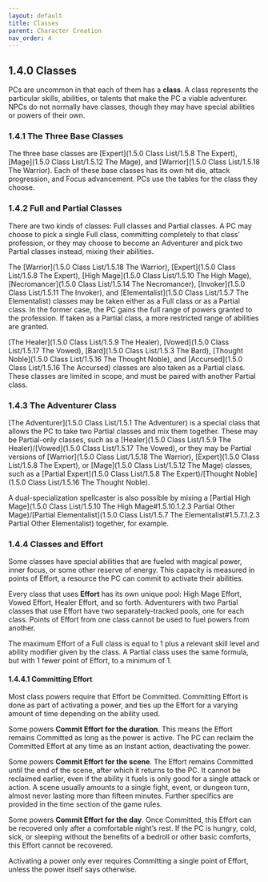 ```yaml
---
layout: default
title: Classes
parent: Character Creation
nav_order: 4
---
```


## 1.4.0 Classes

PCs are uncommon in that each of them has a **class**.
A class represents the particular skills, abilities, or talents that make the PC a viable adventurer.
NPCs do not normally have classes, though they may have special abilities or powers of their own.

### 1.4.1 The Three Base Classes

The three base classes are [Expert](1.5.0 Class List/1.5.8 The Expert), [Mage](1.5.0 Class List/1.5.12 The Mage), and [Warrior](1.5.0 Class List/1.5.18 The Warrior).
Each of these base classes has its own hit die, attack progression, and Focus advancement.
PCs use the tables for the class they choose.

### 1.4.2 Full and Partial Classes

There are two kinds of classes: Full classes and Partial classes.
A PC may choose to pick a single Full class, committing completely to that class’ profession, or they may choose to become an Adventurer and pick two Partial classes instead, mixing their abilities.

The [Warrior](1.5.0 Class List/1.5.18 The Warrior), [Expert](1.5.0 Class List/1.5.8 The Expert), [High Mage](1.5.0 Class List/1.5.10 The High Mage), [Necromancer](1.5.0 Class List/1.5.14 The Necromancer), [Invoker](1.5.0 Class List/1.5.11 The Invoker), and [Elementalist](1.5.0 Class List/1.5.7 The Elementalist) classes may be taken either as a Full class or as a Partial class.
In the former case, the PC gains the full range of powers granted to the profession.
If taken as a Partial class, a more restricted range of abilities are granted.

[The Healer](1.5.0 Class List/1.5.9 The Healer), [Vowed](1.5.0 Class List/1.5.17 The Vowed), [Bard](1.5.0 Class List/1.5.3 The Bard), [Thought Noble](1.5.0 Class List/1.5.16 The Thought Noble), and [Accursed](1.5.0 Class List/1.5.16 The Accursed) classes are also taken as a Partial class.
These classes are limited in scope, and must be paired with another Partial class.

### 1.4.3 The Adventurer Class

[The Adventurer](1.5.0 Class List/1.5.1 The Adventurer) is a special class that allows the PC to take two Partial classes and mix them together.
These may be Partial-only classes, such as a [Healer](1.5.0 Class List/1.5.9 The Healer)/[Vowed](1.5.0 Class List/1.5.17 The Vowed), or they may be Partial versions of [Warrior](1.5.0 Class List/1.5.18 The Warrior), [Expert](1.5.0 Class List/1.5.8 The Expert), or [Mage](1.5.0 Class List/1.5.12 The Mage) classes, such as a [Partial Expert](1.5.0 Class List/1.5.8 The Expert)/[Thought Noble](1.5.0 Class List/1.5.16 The Thought Noble).

A dual-specialization spellcaster is also possible by mixing a [Partial High Mage](1.5.0 Class List/1.5.10 The High Mage#1.5.10.1.2.3 Partial Other Mage)/[Partial Elementalist](1.5.0 Class List/1.5.7 The Elementalist#1.5.7.1.2.3 Partial Other Elementalist) together, for example.

### 1.4.4 Classes and Effort

Some classes have special abilities that are fueled with magical power, inner focus, or some other reserve of energy.
This capacity is measured in points of Effort, a resource the PC can commit to activate their abilities.

Every class that uses **Effort** has its own unique pool: High Mage Effort, Vowed Effort, Healer Effort, and so forth.
Adventurers with two Partial classes that use Effort have two separately-tracked pools, one for each class.
Points of Effort from one class cannot be used to fuel powers from another.

The maximum Effort of a Full class is equal to 1 plus a relevant skill level and ability modifier given by the class.
A Partial class uses the same formula, but with 1 fewer point of Effort, to a minimum of 1.

#### 1.4.4.1 Committing Effort

Most class powers require that Effort be Committed.
Committing Effort is done as part of activating a power, and ties up the Effort for a varying amount of time depending on the ability used.

Some powers **Commit Effort for the duration**.
This means the Effort remains Committed as long as the power is active.
The PC can reclaim the Committed Effort at any time as an Instant action, deactivating the power.

Some powers **Commit Effort for the scene**.
The Effort remains Committed until the end of the scene, after which it returns to the PC.
It cannot be reclaimed earlier, even if the ability it fuels is only good for a single attack or action.
A scene usually amounts to a single fight, event, or dungeon turn, almost never lasting more than fifteen minutes.
Further specifics are provided in the time section of the game rules.

Some powers **Commit Effort for the day**.
Once Committed, this Effort can be recovered only after a comfortable night’s rest.
If the PC is hungry, cold, sick, or sleeping without the benefits of a bedroll or other basic comforts, this Effort cannot be recovered.

Activating a power only ever requires Committing a single point of Effort, unless the power itself says otherwise.
